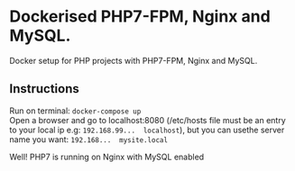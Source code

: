# Dockerised PHP7-FPM, Nginx and MySQL.

Docker setup for PHP projects with PHP7-FPM, Nginx and MySQL.


## Instructions
Run on terminal: `docker-compose up` <br>
Open a browser and go to localhost:8080 (/etc/hosts file must be an entry to your local ip e.g: `192.168.99...  localhost`), but you can usethe server name you want: `192.168...  mysite.local`

Well! PHP7 is running on Nginx with MySQL enabled

